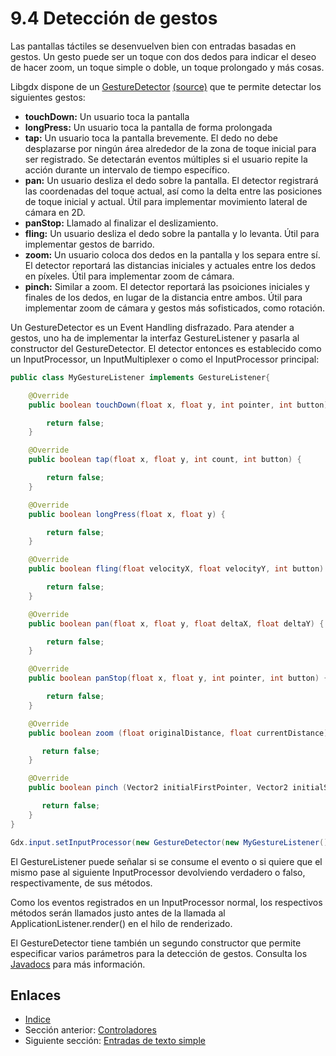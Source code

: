 # 9.4 Detección de gestos

Las pantallas táctiles se desenvuelven bien con entradas basadas en gestos. Un gesto puede ser un toque con dos dedos para indicar el deseo de hacer zoom, un toque simple o doble, un toque prolongado y más cosas.

Libgdx dispone de un [GestureDetector](http://libgdx.badlogicgames.com/nightlies/docs/api/com/badlogic/gdx/input/GestureDetector.html) [(source)](https://github.com/libgdx/libgdx/blob/master/gdx/src/com/badlogic/gdx/input/GestureDetector.java) que te permite detectar los siguientes gestos:

- **touchDown:** Un usuario toca la pantalla
- **longPress:** Un usuario toca la pantalla de forma prolongada
- **tap:** Un usuario toca la pantalla brevemente. El dedo no debe desplazarse por ningún área alrededor de la zona de toque inicial para ser registrado. Se detectarán eventos múltiples si el usuario repite la acción durante un intervalo de tiempo específico.
- **pan:** Un usuario desliza el dedo sobre la pantalla. El detector registrará las coordenadas del toque actual, así como la delta entre las posiciones de toque inicial y actual. Útil para implementar movimiento lateral de cámara en 2D.
- **panStop:** Llamado al finalizar el deslizamiento.
- **fling:** Un usuario desliza el dedo sobre la pantalla y lo levanta. Útil para implementar gestos de barrido.
- **zoom:** Un usuario coloca dos dedos en la pantalla y los separa entre sí. El detector reportará las distancias iniciales y actuales entre los dedos en píxeles. Útil para implementar zoom de cámara.
- **pinch:** Similar a zoom. El detector reportará las psoiciones iniciales y finales de los dedos, en lugar de la distancia entre ambos. Útil para implementar zoom de cámara y gestos más sofisticados, como rotación.

Un GestureDetector es un Event Handling disfrazado. Para atender a gestos, uno ha de implementar la interfaz GestureListener y pasarla al constructor del GestureDetector. El detector entonces es establecido como un InputProcessor, un InputMultiplexer o como el InputProcessor principal:

```java
public class MyGestureListener implements GestureListener{

    @Override
    public boolean touchDown(float x, float y, int pointer, int button) {

        return false;
    }

    @Override
    public boolean tap(float x, float y, int count, int button) {

        return false;
    }

    @Override
    public boolean longPress(float x, float y) {

        return false;
    }

    @Override
    public boolean fling(float velocityX, float velocityY, int button) {

        return false;
    }

    @Override
    public boolean pan(float x, float y, float deltaX, float deltaY) {

        return false;
    }

    @Override
    public boolean panStop(float x, float y, int pointer, int button) {

        return false;
    }

    @Override
    public boolean zoom (float originalDistance, float currentDistance){

       return false;
    }

    @Override
    public boolean pinch (Vector2 initialFirstPointer, Vector2 initialSecondPointer, Vector2 firstPointer, Vector2 secondPointer){

       return false;
    }
}
```
    
```java
Gdx.input.setInputProcessor(new GestureDetector(new MyGestureListener()));
```
    
El GestureListener puede señalar si se consume el evento o si quiere que el mismo pase al siguiente InputProcessor devolviendo verdadero o falso, respectivamente, de sus métodos.

Como los eventos registrados en un InputProcessor normal, los respectivos métodos serán llamados justo antes de la llamada al ApplicationListener.render() en el hilo de renderizado.

El GestureDetector tiene también un segundo constructor que permite especificar varios parámetros para la detección de gestos. Consulta los [Javadocs](http://libgdx.badlogicgames.com/nightlies/docs/api/com/badlogic/gdx/input/GestureDetector.html#GestureDetector%28float,%20float,%20float,%20float,%20com.badlogic.gdx.input.GestureDetector.GestureListener%29) para más información.

## Enlaces

- [Indice](preface.md)
- Sección anterior: [Controladores](09.3.md)
- Siguiente sección: [Entradas de texto simple](09.5.md)
